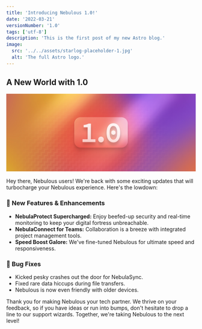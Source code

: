 ```yaml
---
title: 'Introducing Nebulous 1.0!'
date: '2022-03-21'
versionNumber: '1.0'
tags: ['utf-8']
description: 'This is the first post of my new Astro blog.'
image:
  src: '../../assets/starlog-placeholder-1.jpg'
  alt: 'The full Astro logo.'
---
```


## A New World with 1.0

![Nebulous 2.0 Release](../../assets/starlog-placeholder-1.jpg)

Hey there, Nebulous users! We're back with some exciting updates that will turbocharge your Nebulous experience. Here's the lowdown:

### 🍿 New Features & Enhancements

- **NebulaProtect Supercharged:** Enjoy beefed-up security and real-time monitoring to keep your digital fortress unbreachable.
- **NebulaConnect for Teams:** Collaboration is a breeze with integrated project management tools.
- **Speed Boost Galore:** We've fine-tuned Nebulous for ultimate speed and responsiveness.

### 🐞 Bug Fixes

- Kicked pesky crashes out the door for NebulaSync.
- Fixed rare data hiccups during file transfers.
- Nebulous is now even friendly with older devices.

Thank you for making Nebulous your tech partner. We thrive on your feedback, so if you have ideas or run into bumps, don't hesitate to drop a line to our support wizards. Together, we're taking Nebulous to the next level!

